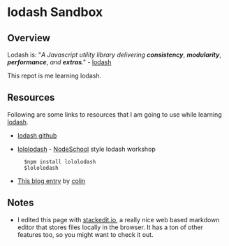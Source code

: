 
# lodash Sandbox

## Overview

Lodash is: "*A Javascript utility library delivering* ***consistency***, ***modularity***, ***performance***, *and* ***extras***." - [lodash](https://lodash.com) 

This repot is me learning lodash.

## Resources

Following are some links to resources that I am going to use while learning
[lodash](https://lodash.com).

* [lodash github](https://github.com/lodash/lodash)

* [lololodash](http://nodeschool.io) - [NodeSchool](http://nodeschool.io) style lodash workshop

        $npm install lololodash
        $lololodash

* [This blog entry](http://colintoh.com/blog/lodash-10-javascript-utility-functions-stop-rewriting) by [colin](http://colintoh.com)

## Notes

* I edited this page with [stackedit.io](https://stackedit.io), a really nice web based markdown editor that stores files locally in the browser. It has a ton of other features too, so you might want to check it out. 
